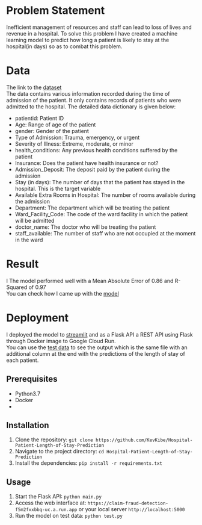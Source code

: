 # Problem Statement
Inefficient management of resources and staff can lead to loss of lives and revenue in a hospital. To solve this problem I have created a machine learning model to predict how long a patient is likely to stay at the hospital(in days) so as to combat this problem.

# Data
The link to the [dataset](https://drive.google.com/file/d/1AuAS7alsvVXZQIaqQyNunZT0vpEY9Y7L/view?usp=share_link) <br>
The data contains various information recorded during the time of admission of the patient. It only contains records of patients who were admitted to the hospital. The detailed data dictionary is given below:<br>
- patientid: Patient ID
- Age: Range of age of the patient
- gender: Gender of the patient
- Type of Admission: Trauma, emergency, or urgent
- Severity of Illness: Extreme, moderate, or minor
- health_conditions: Any previous health conditions suffered by the patient
- Insurance: Does the patient have health insurance or not?
- Admission_Deposit: The deposit paid by the patient during the admission
- Stay (in days): The number of days that the patient has stayed in the hospital. This is the target variable
- Available Extra Rooms in Hospital: The number of rooms available during the admission
- Department: The department which will be treating the patient
- Ward_Facility_Code: The code of the ward facility in which the patient will be admitted
- doctor_name: The doctor who will be treating the patient
- staff_available: The number of staff who are not occupied at the moment in the ward

# Result
I The model performed well with a Mean Absolute Error of 0.86 and R-Squared of 0.97<br>
You can check how I came up with the [model](https://github.com/KevKibe/Hospital-LOS-Prediction/blob/main/HospitalLOSpred.ipynb)

# Deployment
I deployed the model to [streamlit](https://kevkibe-hospital-los-prediction-main-0sls8c.streamlit.app/) and as a Flask API a REST API using Flask through Docker image to Google Cloud Run. <br>
You can use the [test data](https://github.com/KevKibe/Hospital-LOS-Prediction/blob/main/Test_data.xlsx) to see the output which is the same file with an additional column at the end with the predictions of the length of stay of each patient.

## Prerequisites
- Python3.7
- Docker
- 
## Installation
1. Clone the repository: `git clone https://github.com/KevKibe/Hospital-Patient-Length-of-Stay-Prediction`
2. Navigate to the project directory: `cd Hospital-Patient-Length-of-Stay-Prediction`
3. Install the dependencies: `pip install -r requirements.txt`

## Usage
1. Start the Flask API: `python main.py`
2. Access the web interface at: `https://claim-fraud-detection-f5m2fxxbbq-uc.a.run.app` or your local server `http://localhost:5000`
3. Run the model on test data: `python test.py`
